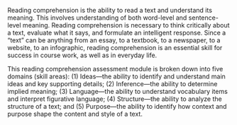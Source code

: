 Reading comprehension is the ability to read a text and understand its meaning. This involves understanding of both word-level and sentence-level meaning. Reading comprehension is necessary to think critically about a text, evaluate what it says, and formulate an intelligent response. Since a “text” can be anything from an essay, to a textbook, to a newspaper, to a website, to an infographic, reading comprehension is an essential skill for success in course work, as well as in everyday life.

This reading comprehension assessment module is broken down into five domains (skill areas): (1) Ideas—the ability to identify and understand main ideas and key supporting details; (2) Inference—the ability to determine implied meaning; (3) Language—the ability to understand vocabulary items and interpret figurative language; (4) Structure—the ability to analyze the structure of a text; and (5) Purpose—the ability to identify how context and purpose shape the content and style of a text.
